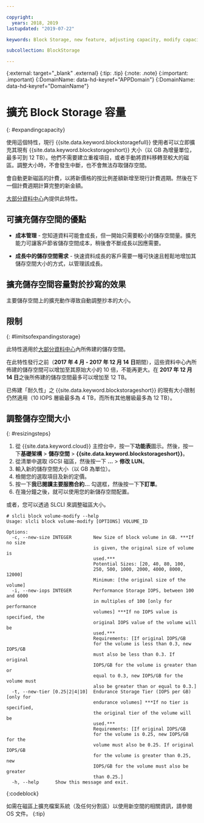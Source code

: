 ```yaml
---

copyright:
  years: 2018, 2019
lastupdated: "2019-07-22"

keywords: Block Storage, new feature, adjusting capacity, modify capacity, increase capacity, Storage Capacity

subcollection: BlockStorage

---
```

{:external: target="_blank" .external}
{:tip: .tip}
{:note: .note}
{:important: .important}
{:DomainName: data-hd-keyref="APPDomain"}
{:DomainName: data-hd-keyref="DomainName"}

# 擴充 Block Storage 容量
{: #expandingcapacity}

使用這個特性，現行 {{site.data.keyword.blockstoragefull}} 使用者可以立即擴充其現有 {{site.data.keyword.blockstorageshort}} 大小（以 GB 為增量單位，最多可到 12 TB）。他們不需要建立重複項目，或者手動將資料移轉至較大的磁區。調整大小時，不會發生中斷，也不會無法存取儲存空間。

會自動更新磁區的計費，以將新價格的按比例差額新增至現行計費週期。然後在下一個計費週期計算完整的新金額。

[大部分資料中心](/docs/infrastructure/BlockStorage?topic=BlockStorage-selectDC)內提供此特性。

## 可擴充儲存空間的優點

- **成本管理** - 您知道資料可能會成長，但一開始只需要較小的儲存空間量。擴充能力可讓客戶節省儲存空間成本，稍後會不斷成長以因應需要。  

- **成長中的儲存空間需求** - 快速資料成長的客戶需要一種可快速且輕鬆地增加其儲存空間大小的方式，以管理該成長。

## 擴充儲存空間容量對於抄寫的效果

主要儲存空間上的擴充動作導致自動調整抄本的大小。

## 限制
{: #limitsofexpandingstorage}

此特性適用於[大部分資料中心](/docs/infrastructure/BlockStorage?topic=BlockStorage-selectDC)內所佈建的儲存空間。

在此特性發行之前（**2017 年 4 月 - 2017 年 12 月 14 日**期間），這些資料中心內所佈建的儲存空間可以增加至其原始大小的 10 倍，不能再更大。在 **2017 年 12 月 14 日**之後所佈建的儲存空間最多可以增加至 12 TB。

已佈建「耐久性」之 {{site.data.keyword.blockstorageshort}} 的現有大小限制仍然適用（10 IOPS 層級最多為 4 TB，而所有其他層級最多為 12 TB）。

## 調整儲存空間大小
{: #resizingsteps}

1. 從 {{site.data.keyword.cloud}} 主控台中，按一下**功能表**圖示。然後，按一下**基礎架構** > **儲存空間** > **{{site.data.keyword.blockstorageshort}}**。
2. 從清單中選取 iSCSI 磁區，然後按一下 **...** > **修改 LUN**。
3. 輸入新的儲存空間大小（以 GB 為單位）。
4. 檢閱您的選取項目及新的定價。
5. 按一下**我已閱讀主要服務合約...** 勾選框，然後按一下**下訂單**。
6. 在幾分鐘之後，就可以使用您的新儲存空間配置。

或者，您可以透過 SLCLI 來調整磁區大小。

```
# slcli block volume-modify --help
Usage: slcli block volume-modify [OPTIONS] VOLUME_ID

Options:
  -c, --new-size INTEGER        New Size of block volume in GB. ***If no size
                                is given, the original size of volume is
                                used.***
                                Potential Sizes: [20, 40, 80, 100,
                                250, 500, 1000, 2000, 4000, 8000, 12000]
                                Minimum: [the original size of the volume]
  -i, --new-iops INTEGER        Performance Storage IOPS, between 100 and 6000
                                in multiples of 100 [only for performance
                                volumes] ***If no IOPS value is specified, the
                                original IOPS value of the volume will be
                                used.***
                                Requirements: [If original IOPS/GB
                                for the volume is less than 0.3, new IOPS/GB
                                must also be less than 0.3. If original
                                IOPS/GB for the volume is greater than or
                                equal to 0.3, new IOPS/GB for the volume must
                                also be greater than or equal to 0.3.]
  -t, --new-tier [0.25|2|4|10]  Endurance Storage Tier (IOPS per GB) [only for
                                endurance volumes] ***If no tier is specified,
                                the original tier of the volume will be
                                used.***
                                Requirements: [If original IOPS/GB
                                for the volume is 0.25, new IOPS/GB for the
                                volume must also be 0.25. If original IOPS/GB
                                for the volume is greater than 0.25, new
                                IOPS/GB for the volume must also be greater
                                than 0.25.]
  -h, --help      Show this message and exit.
```
{:codeblock}

如需在磁區上擴充檔案系統（及任何分割區）以使用新空間的相關資訊，請參閱 OS 文件。
{:tip}
